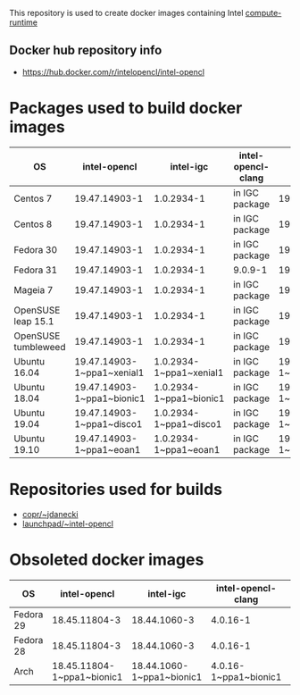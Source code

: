 This repository is used to create docker images containing Intel [compute-runtime](https://github.com/intel/compute-runtime)

## Docker hub repository info

* https://hub.docker.com/r/intelopencl/intel-opencl

# Packages used to build docker images

OS | intel-opencl | intel-igc | intel-opencl-clang | gmmlib
-- | ------------ | ----------| ------------------ | ------ |
Centos 7     | 19.47.14903-1 | 1.0.2934-1 | in IGC package | 19.3.4-1 |
Centos 8     | 19.47.14903-1 | 1.0.2934-1 | in IGC package | 19.3.4-1 |
Fedora 30    | 19.47.14903-1 | 1.0.2934-1 | in IGC package | 19.3.4-1 |
Fedora 31    | 19.47.14903-1 | 1.0.2934-1 | 9.0.9-1        | 19.3.4-1 |
Mageia 7     | 19.47.14903-1 | 1.0.2934-1 | in IGC package | 19.3.4-1 |
OpenSUSE leap 15.1  | 19.47.14903-1 | 1.0.2934-1 | in IGC package | 19.3.4-1 |
OpenSUSE tumbleweed | 19.47.14903-1 | 1.0.2934-1 | in IGC package | 19.3.4-1 |
Ubuntu 16.04 | 19.47.14903-1\~ppa1\~xenial1 | 1.0.2934-1\~ppa1\~xenial1 | in IGC package | 19.3.4-1\~ppa1\~xenial1 |
Ubuntu 18.04 | 19.47.14903-1\~ppa1\~bionic1 | 1.0.2934-1\~ppa1\~bionic1 | in IGC package | 19.3.4-1\~ppa1\~bionic1 |
Ubuntu 19.04 | 19.47.14903-1\~ppa1\~disco1  | 1.0.2934-1\~ppa1\~disco1  | in IGC package | 19.3.4-1\~ppa1\~disco1  |
Ubuntu 19.10 | 19.47.14903-1\~ppa1\~eoan1  | 1.0.2934-1\~ppa1\~eoan1    | in IGC package | 19.3.4-1\~ppa1\~eoan1   |

# Repositories used for builds

* [copr/\~jdanecki](https://copr.fedorainfracloud.org/coprs/jdanecki/intel-opencl)
* [launchpad/\~intel-opencl](https://launchpad.net/~intel-opencl/+archive/ubuntu/intel-opencl)

# Obsoleted docker images

OS | intel-opencl | intel-igc | intel-opencl-clang | gmmlib
-- | ------------ | ----------| ------------------ | ------ |
Fedora 29 | 18.45.11804-3 | 18.44.1060-3 | 4.0.16-1 | 18.4.348-3 |
Fedora 28 | 18.45.11804-3 | 18.44.1060-3 | 4.0.16-1 | 18.4.348-3 |
Arch | 18.45.11804-1\~ppa1\~bionic1 | 18.44.1060-1\~ppa1\~bionic1 | 4.0.16-1\~ppa1\~bionic1 | 18.4.348-1\~ppa1\~bionic1 |
